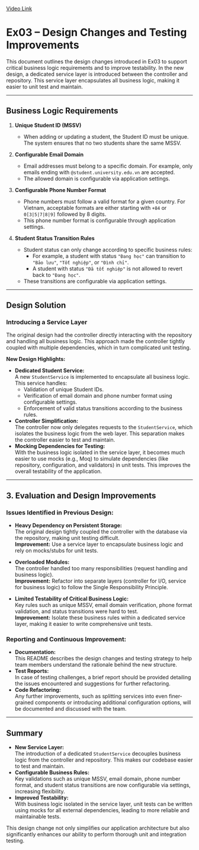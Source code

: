 [Video Link](https://drive.google.com/file/d/126wQ-1rdHZ7aBMYSHgY8Yr9GV7eNpZCh/view?usp=sharing)

# Ex03 – Design Changes and Testing Improvements

This document outlines the design changes introduced in Ex03 to support critical business logic requirements and to improve testability. In the new design, a dedicated service layer is introduced between the controller and repository. This service layer encapsulates all business logic, making it easier to unit test and maintain.

---

## Business Logic Requirements

1. **Unique Student ID (MSSV)**

   - When adding or updating a student, the Student ID must be unique. The system ensures that no two students share the same MSSV.

2. **Configurable Email Domain**

   - Email addresses must belong to a specific domain. For example, only emails ending with `@student.university.edu.vn` are accepted.
   - The allowed domain is configurable via application settings.

3. **Configurable Phone Number Format**

   - Phone numbers must follow a valid format for a given country. For Vietnam, acceptable formats are either starting with `+84` or `0[3|5|7|8|9]` followed by 8 digits.
   - This phone number format is configurable through application settings.

4. **Student Status Transition Rules**
   - Student status can only change according to specific business rules:
     - For example, a student with status `"Đang học"` can transition to `"Bảo lưu"`, `"Tốt nghiệp"`, or `"Đình chỉ"`.
     - A student with status `"Đã tốt nghiệp"` is not allowed to revert back to `"Đang học"`.
   - These transitions are configurable via application settings.

---

## Design Solution

### Introducing a Service Layer

The original design had the controller directly interacting with the repository and handling all business logic. This approach made the controller tightly coupled with multiple dependencies, which in turn complicated unit testing.

**New Design Highlights:**

- **Dedicated Student Service:**  
  A new `StudentService` is implemented to encapsulate all business logic. This service handles:
  - Validation of unique Student IDs.
  - Verification of email domain and phone number format using configurable settings.
  - Enforcement of valid status transitions according to the business rules.
- **Controller Simplification:**  
  The controller now only delegates requests to the `StudentService`, which isolates the business logic from the web layer. This separation makes the controller easier to test and maintain.
- **Mocking Dependencies for Testing:**  
  With the business logic isolated in the service layer, it becomes much easier to use mocks (e.g., Moq) to simulate dependencies (like repository, configuration, and validators) in unit tests. This improves the overall testability of the application.

---

## 3. Evaluation and Design Improvements

### **Issues Identified in Previous Design:**

- **Heavy Dependency on Persistent Storage:**  
  The original design tightly coupled the controller with the database via the repository, making unit testing difficult.  
  **Improvement:** Use a service layer to encapsulate business logic and rely on mocks/stubs for unit tests.

- **Overloaded Modules:**  
  The controller handled too many responsibilities (request handling and business logic).  
  **Improvement:** Refactor into separate layers (controller for I/O, service for business logic) to follow the Single Responsibility Principle.

- **Limited Testability of Critical Business Logic:**  
  Key rules such as unique MSSV, email domain verification, phone format validation, and status transitions were hard to test.  
  **Improvement:** Isolate these business rules within a dedicated service layer, making it easier to write comprehensive unit tests.

### **Reporting and Continuous Improvement:**

- **Documentation:**  
  This README describes the design changes and testing strategy to help team members understand the rationale behind the new structure.
- **Test Reports:**  
  In case of testing challenges, a brief report should be provided detailing the issues encountered and suggestions for further refactoring.
- **Code Refactoring:**  
  Any further improvements, such as splitting services into even finer-grained components or introducing additional configuration options, will be documented and discussed with the team.

---

## Summary

- **New Service Layer:**  
  The introduction of a dedicated `StudentService` decouples business logic from the controller and repository. This makes our codebase easier to test and maintain.
- **Configurable Business Rules:**  
  Key validations such as unique MSSV, email domain, phone number format, and student status transitions are now configurable via settings, increasing flexibility.
- **Improved Testability:**  
  With business logic isolated in the service layer, unit tests can be written using mocks for all external dependencies, leading to more reliable and maintainable tests.

This design change not only simplifies our application architecture but also significantly enhances our ability to perform thorough unit and integration testing.
